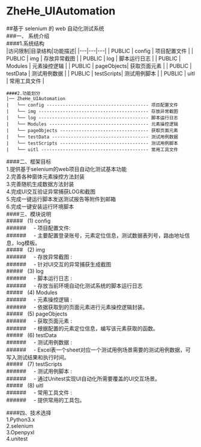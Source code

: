 # ZheHe_UIAutomation
##基于 selenium 的 web 自动化测试系统<br>
###一、 系统介绍<br>
####1.系统结构<br>
|访问限制|目录结构|功能描述|
|---|---|---|
| PUBLIC  | config     | 项目配置文件 |
| PUBLIC  | img        | 存放异常截图 |
| PUBLIC  | log        | 脚本运行日志 |
| PUBLIC  | Modules    | 元素操控逻辑 |
| PUBLIC  | pageObjects| 获取页面元素 |
| PUBLIC  | testData   | 测试用例数据 |
| PUBLIC  | testScripts| 测试用例脚本 |
| PUBLIC  | uitl       | 常用工具文件 |
```
####2.功能划分
|── ZheHe_UIAutomation
|   └── config -------------------------------------- 项目配置文件
|   └── img ----------------------------------------- 存放异常截图
|   └── log ----------------------------------------- 脚本运行日志
|   └── Modules ------------------------------------- 元素操控逻辑
|   └── pageObjects --------------------------------- 获取页面元素
|   └── testData ------------------------------------ 测试用例数据
|   └── testScripts --------------------------------- 测试用例脚本
|   └── uitl ---------------------------------------- 常用工具文件
```
####二、框架目标<br>
1.提供基于selenium的web项目自动化测试基本功能<br>
2.完善各种窗体元素操控方法封装<br>
3.完善随机生成数据方法封装<br>
4.完成UI交互验证异常捕获LOG和截图<br>
5.完成一键运行脚本发送测试报告等附件到邮箱<br>
6.完成一键安装运行环境脚本<br>
####三、模块说明<br>
#####&nbsp;&nbsp;&nbsp;(1) config<br>
######&nbsp;&nbsp;&nbsp;&nbsp;&nbsp;- 项目配置文件:<br>
######&nbsp;&nbsp;&nbsp;&nbsp;&nbsp;- 主要配置登录账号，元素定位信息，测试数据表列号，路由地址信息，log模板。<br>
#####&nbsp;&nbsp;&nbsp;(2) img<br>
######&nbsp;&nbsp;&nbsp;&nbsp;&nbsp;- 存放异常截图 :<br>
######&nbsp;&nbsp;&nbsp;&nbsp;&nbsp;- 针对UI交互的异常捕获生成截图<br>
#####&nbsp;&nbsp;&nbsp;(3) log<br>
######&nbsp;&nbsp;&nbsp;&nbsp;&nbsp;- 脚本运行日志 :<br>
######&nbsp;&nbsp;&nbsp;&nbsp;&nbsp;- 存放当前环境自动化测试系统的脚本运行日志<br>
#####&nbsp;&nbsp;&nbsp;(4) Modules<br>
######&nbsp;&nbsp;&nbsp;&nbsp;&nbsp;- 元素操控逻辑 :<br>
######&nbsp;&nbsp;&nbsp;&nbsp;&nbsp;- 依据获取到的页面元素进行元素操控逻辑封装。<br>
#####&nbsp;&nbsp;&nbsp;(5) pageObjects<br>
######&nbsp;&nbsp;&nbsp;&nbsp;&nbsp;- 获取页面元素 :<br>
######&nbsp;&nbsp;&nbsp;&nbsp;&nbsp;- 根据配置的元素定位信息，编写该元素获取的函数。<br>
#####&nbsp;&nbsp;&nbsp;(6) testData<br>
######&nbsp;&nbsp;&nbsp;&nbsp;&nbsp;- 测试用例数据 :<br>
######&nbsp;&nbsp;&nbsp;&nbsp;&nbsp;- Excel表一个sheet对应一个测试用例场景需要的测试用例数据，可写入测试结果和执行时间。<br>
#####&nbsp;&nbsp;&nbsp;(7) testScripts<br>
######&nbsp;&nbsp;&nbsp;&nbsp;&nbsp;- 测试用例脚本 :<br>
######&nbsp;&nbsp;&nbsp;&nbsp;&nbsp;- 通过Unitest实现UI自动化所需要覆盖的UI交互场景。<br>
#####&nbsp;&nbsp;&nbsp;(8) uitl<br>
######&nbsp;&nbsp;&nbsp;&nbsp;&nbsp;- 常用工具文件 :<br>
######&nbsp;&nbsp;&nbsp;&nbsp;&nbsp;- 提供常用的工具包。

####四、技术选择<br>
1.Python3.x<br>
2.selenium<br>
3.Openpyxl<br>
4.unitest<br>
